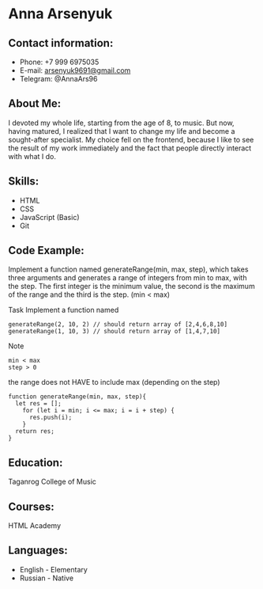 # Anna Arsenyuk

## Contact information:

* Phone: +7 999 6975035
* E-mail: arsenyuk9691@gmail.com
* Telegram: @AnnaArs96

## About Me: 

I devoted my whole life, starting from the age of 8, to music. But now, having matured, I realized that I want to change my life and become a sought-after specialist. My choice fell on the frontend, because I like to see the result of my work immediately and the fact that people directly interact with what I do.

## Skills:

* HTML
* CSS
* JavaScript (Basic)
* Git

## Code Example:

Implement a function named generateRange(min, max, step), which takes three arguments and generates a range of integers from min to max, with the step. The first integer is the minimum value, the second is the maximum of the range and the third is the step. (min < max)

Task
Implement a function named

```
generateRange(2, 10, 2) // should return array of [2,4,6,8,10]
generateRange(1, 10, 3) // should return array of [1,4,7,10]
```
Note
```
min < max
step > 0
```
the range does not HAVE to include max (depending on the step)

``` 
function generateRange(min, max, step){
  let res = [];
    for (let i = min; i <= max; i = i + step) {
      res.push(i);
    }
  return res;  
}
```

## Education:

Taganrog College of Music
 
## Courses:

HTML Academy

## Languages: 

* English - Elementary
* Russian - Native
